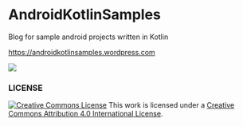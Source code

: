 # AndroidKotlinSamples
Blog for sample android projects written in Kotlin

https://androidkotlinsamples.wordpress.com

[![](https://az743702.vo.msecnd.net/cdn/kofi4.png?v=b)](https://ko-fi.com/A8817MW)

### LICENSE

<a href="http://creativecommons.org/licenses/by/4.0/" rel="license"><img style="border-width: 0;" src="https://i.creativecommons.org/l/by/4.0/88x31.png" alt="Creative Commons License" /></a>
This work is licensed under a <a href="http://creativecommons.org/licenses/by/4.0/" rel="license">Creative Commons Attribution 4.0 International License</a>.

